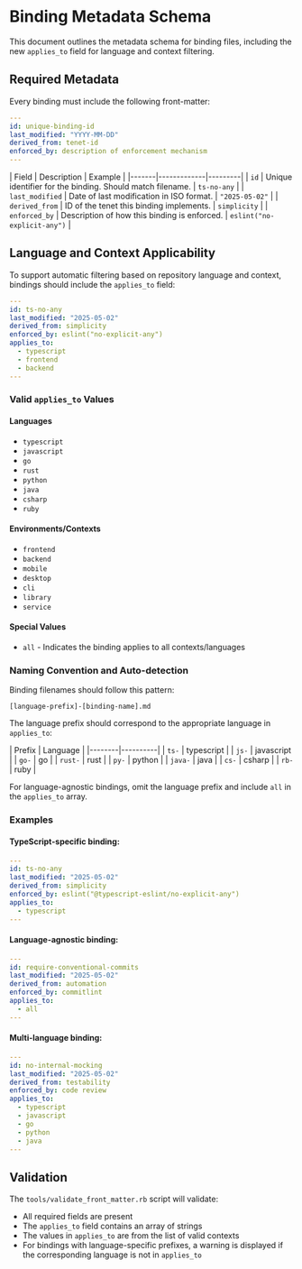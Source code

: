 # Binding Metadata Schema

This document outlines the metadata schema for binding files, including the new
`applies_to` field for language and context filtering.

## Required Metadata

Every binding must include the following front-matter:

```yaml
---
id: unique-binding-id
last_modified: "YYYY-MM-DD"
derived_from: tenet-id
enforced_by: description of enforcement mechanism
---
```

| Field | Description | Example | |-------|-------------|---------| | `id` | Unique
identifier for the binding. Should match filename. | `ts-no-any` | | `last_modified` |
Date of last modification in ISO format. | `"2025-05-02"` | | `derived_from` | ID of the
tenet this binding implements. | `simplicity` | | `enforced_by` | Description of how
this binding is enforced. | `eslint("no-explicit-any")` |

## Language and Context Applicability

To support automatic filtering based on repository language and context, bindings should
include the `applies_to` field:

```yaml
---
id: ts-no-any
last_modified: "2025-05-02"
derived_from: simplicity
enforced_by: eslint("no-explicit-any")
applies_to:
  - typescript
  - frontend
  - backend
---
```

### Valid `applies_to` Values

#### Languages

- `typescript`
- `javascript`
- `go`
- `rust`
- `python`
- `java`
- `csharp`
- `ruby`

#### Environments/Contexts

- `frontend`
- `backend`
- `mobile`
- `desktop`
- `cli`
- `library`
- `service`

#### Special Values

- `all` - Indicates the binding applies to all contexts/languages

### Naming Convention and Auto-detection

Binding filenames should follow this pattern:

```
[language-prefix]-[binding-name].md
```

The language prefix should correspond to the appropriate language in `applies_to`:

| Prefix | Language | |--------|----------| | `ts-` | typescript | | `js-` | javascript
| | `go-` | go | | `rust-` | rust | | `py-` | python | | `java-` | java | | `cs-` |
csharp | | `rb-` | ruby |

For language-agnostic bindings, omit the language prefix and include `all` in the
`applies_to` array.

### Examples

#### TypeScript-specific binding:

```yaml
---
id: ts-no-any
last_modified: "2025-05-02"
derived_from: simplicity
enforced_by: eslint("@typescript-eslint/no-explicit-any")
applies_to:
  - typescript
---
```

#### Language-agnostic binding:

```yaml
---
id: require-conventional-commits
last_modified: "2025-05-02"
derived_from: automation
enforced_by: commitlint
applies_to:
  - all
---
```

#### Multi-language binding:

```yaml
---
id: no-internal-mocking
last_modified: "2025-05-02"
derived_from: testability
enforced_by: code review
applies_to:
  - typescript
  - javascript
  - go
  - python
  - java
---
```

## Validation

The `tools/validate_front_matter.rb` script will validate:

- All required fields are present
- The `applies_to` field contains an array of strings
- The values in `applies_to` are from the list of valid contexts
- For bindings with language-specific prefixes, a warning is displayed if the
  corresponding language is not in `applies_to`
